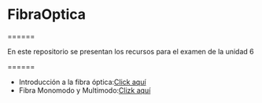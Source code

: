 # FibraOptica
======


En este repositorio se presentan los recursos para el examen de la unidad 6

======

- Introducción a la fibra óptica:[Click aquí](https://thefoa.org/ESP/Introduccion.htm)  
- Fibra Monomodo y Multimodo:[Clizk aquí](https://thefoa.org/ESP/Fibra_optica.htm)
